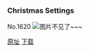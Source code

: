 ### Christmas Settings
No.1620
![图片不见了~~~](https://imgs.xkcd.com/comics/christmas_settings.png)

[原址](https://xkcd.com//1620) [下载](https://imgs.xkcd.com/comics/christmas_settings.png)


